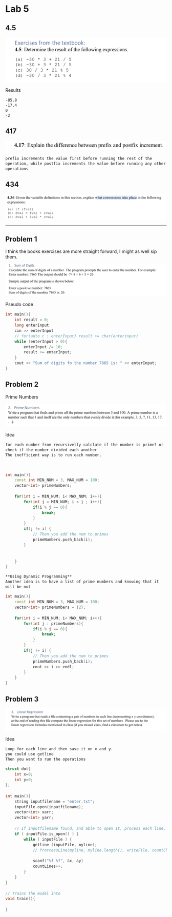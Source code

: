 # Lab 5

## 4.5

![](./../img/2022-10-12-20-43-29.png)

Results

```
-85.8
-17.4
0
-2
```

## 417

![](./../img/2022-10-12-20-50-10.png)

```
prefix increments the value first before running the rest of the operation, while postfix increments the value before running any other operations
```

## 434

![](./../img/2022-10-12-20-58-55.png)




--- 

## Problem 1

I think the books exercises are more straight forward, I might as well sip them. 

![](./../img/2022-10-12-21-00-35.png)

Pseudo code

```cpp
int main(){
    int result = 0;
    long enterInput
    cin >> enterInput
    // for(auto c : enterInput) result += char(enterinput)
    while (enterInput > 0){
        enterInput /= 10;
        result += enterInput;
    }
    cout << "Sum of digits fo the number 7865 is: " << enterInput;
}

```

## Problem 2

Prime Numbers

![](./../img/2022-10-12-21-06-00.png)

Idea
```
for each number from recursivelly calclate if the number is prime? or check if the number divided each another 
The inefficient way is to run each number.



```

```cpp
int main(){
    const int MIN_NUM = 3, MAX_NUM = 100;
    vector<int> primeNumbers;

    for(int i = MIN_NUM; i< MAX_NUM; i++){
        for(int j = MIN_NUM; i < j ; i++){
            if(i % j == 0){
                break;
            }
        }
        if(j != i) {
            // Then you add the num to primes
            primeNumbers.push_back(i);
        }


    }
}

```

```
**Using Dynamic Programming**
Another idea is to have a list of prime numbers and knowing that it will be not 
```


```cpp
int main(){
    const int MIN_NUM = 3, MAX_NUM = 100;
    vector<int> primeNumbers = {2};

    for(int i = MIN_NUM; i< MAX_NUM; i++){
        for(int j : primeNumbers){
            if(i % j == 0){
                break;
            }
        }
        if(j != i) {
            // Then you add the num to primes
            primeNumbers.push_back(i);
            cout >> i >> endl;
        }
    }
}

```

## Problem 3

![](./../img/2022-10-12-21-09-38.png)

Idea
```
Loop for each line and then save it on x and y.
you could use getline
Then you want to run the operations
```


```cpp
struct dot{
    int x=0;
    int y=0;
};

int main(){
    string inputfilename = "enter.txt";
    inputFile.open(inputfilename);
    vector<int> xarr;
    vector<int> yarr;
    
    // If inputfilename found, and able to open it, process each line, add to the counter
    if ( inputFile.is_open() ) {
        while ( inputFile ) { 
            getline (inputFile, myline);
            // ProrcessLine(myline, myline.length(), writeFile, countCharactersStripped);
            
            scanf("%f %f", &x, &y)
            countLines++;
        }
    }
}

// Trains the model into 
void train(){

}




```












